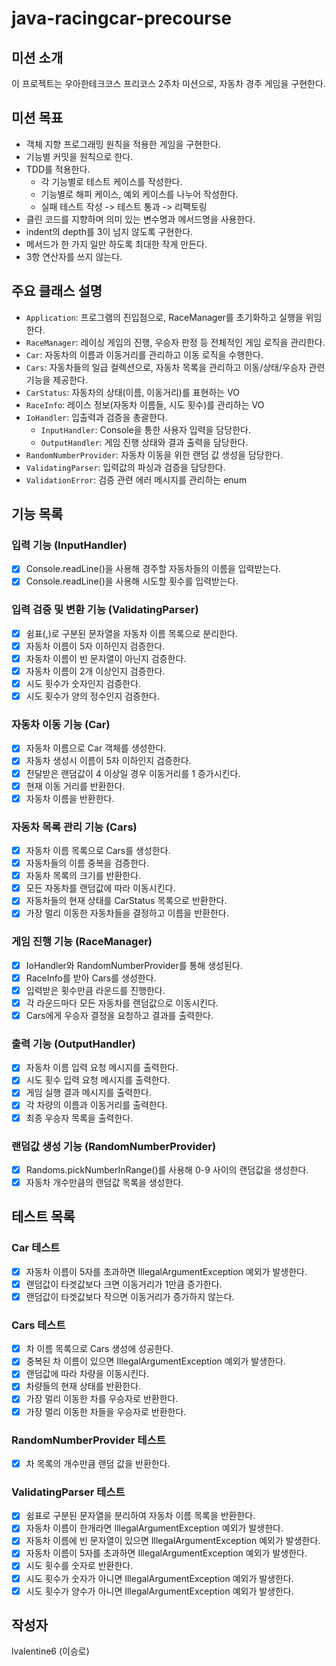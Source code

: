 # java-racingcar-precourse

## 미션 소개

이 프로젝트는 우아한테크코스 프리코스 2주차 미션으로, 자동차 경주 게임을 구현한다.

## 미션 목표

- 객체 지향 프로그래밍 원칙을 적용한 게임을 구현한다.
- 기능별 커밋을 원칙으로 한다.
- TDD를 적용한다.
    - 각 기능별로 테스트 케이스를 작성한다.
    - 기능별로 해피 케이스, 예외 케이스를 나누어 작성한다.
    - 실패 테스트 작성 -> 테스트 통과 -> 리팩토링
- 클린 코드를 지향하며 의미 있는 변수명과 메서드명을 사용한다.
- indent의 depth를 3이 넘지 않도록 구현한다.
- 메서드가 한 가지 일만 하도록 최대한 작게 만든다.
- 3항 연산자를 쓰지 않는다.

## 주요 클래스 설명

- `Application`: 프로그램의 진입점으로, RaceManager를 초기화하고 실행을 위임한다.
- `RaceManager`: 레이싱 게임의 진행, 우승자 판정 등 전체적인 게임 로직을 관리한다.
- `Car`: 자동차의 이름과 이동거리를 관리하고 이동 로직을 수행한다.
- `Cars`: 자동차들의 일급 컬렉션으로, 자동차 목록을 관리하고 이동/상태/우승자 관련 기능을 제공한다.
- `CarStatus`: 자동차의 상태(이름, 이동거리)를 표현하는 VO
- `RaceInfo`: 레이스 정보(자동차 이름들, 시도 횟수)를 관리하는 VO
- `IoHandler`: 입출력과 검증을 총괄한다.
   - `InputHandler`: Console을 통한 사용자 입력을 담당한다.
   - `OutputHandler`: 게임 진행 상태와 결과 출력을 담당한다.
- `RandomNumberProvider`: 자동차 이동을 위한 랜덤 값 생성을 담당한다.
- `ValidatingParser`: 입력값의 파싱과 검증을 담당한다.
- `ValidationError`: 검증 관련 에러 메시지를 관리하는 enum

## 기능 목록

### 입력 기능 (InputHandler)
- [x] Console.readLine()을 사용해 경주할 자동차들의 이름을 입력받는다.
- [x] Console.readLine()을 사용해 시도할 횟수를 입력받는다.

### 입력 검증 및 변환 기능 (ValidatingParser)
- [x] 쉼표(,)로 구분된 문자열을 자동차 이름 목록으로 분리한다.
- [x] 자동차 이름이 5자 이하인지 검증한다.
- [x] 자동차 이름이 빈 문자열이 아닌지 검증한다.
- [x] 자동차 이름이 2개 이상인지 검증한다.
- [x] 시도 횟수가 숫자인지 검증한다.
- [x] 시도 횟수가 양의 정수인지 검증한다.

### 자동차 이동 기능 (Car)
- [x] 자동차 이름으로 Car 객체를 생성한다.
- [x] 자동차 생성시 이름이 5자 이하인지 검증한다.
- [x] 전달받은 랜덤값이 4 이상일 경우 이동거리를 1 증가시킨다.
- [x] 현재 이동 거리를 반환한다.
- [x] 자동차 이름을 반환한다.

### 자동차 목록 관리 기능 (Cars)
- [x] 자동차 이름 목록으로 Cars를 생성한다.
- [x] 자동차들의 이름 중복을 검증한다.
- [x] 자동차 목록의 크기를 반환한다.
- [x] 모든 자동차를 랜덤값에 따라 이동시킨다.
- [x] 자동차들의 현재 상태를 CarStatus 목록으로 반환한다.
- [x] 가장 멀리 이동한 자동차들을 결정하고 이름을 반환한다.

### 게임 진행 기능 (RaceManager)
- [x] IoHandler와 RandomNumberProvider를 통해 생성된다.
- [x] RaceInfo를 받아 Cars를 생성한다.
- [x] 입력받은 횟수만큼 라운드를 진행한다.
- [x] 각 라운드마다 모든 자동차를 랜덤값으로 이동시킨다.
- [x] Cars에게 우승자 결정을 요청하고 결과를 출력한다.

### 출력 기능 (OutputHandler)
- [x] 자동차 이름 입력 요청 메시지를 출력한다.
- [x] 시도 횟수 입력 요청 메시지를 출력한다.
- [x] 게임 실행 결과 메시지를 출력한다.
- [x] 각 차량의 이름과 이동거리를 출력한다.
- [x] 최종 우승자 목록을 출력한다.

### 랜덤값 생성 기능 (RandomNumberProvider)
- [x] Randoms.pickNumberInRange()를 사용해 0-9 사이의 랜덤값을 생성한다.
- [x] 자동차 개수만큼의 랜덤값 목록을 생성한다.

## 테스트 목록

### Car 테스트
- [x] 자동차 이름이 5자를 초과하면 IllegalArgumentException 예외가 발생한다.
- [x] 랜덤값이 타겟값보다 크면 이동거리가 1만큼 증가한다.
- [x] 랜덤값이 타겟값보다 작으면 이동거리가 증가하지 않는다.

### Cars 테스트
- [x] 차 이름 목록으로 Cars 생성에 성공한다.
- [x] 중복된 차 이름이 있으면 IllegalArgumentException 예외가 발생한다.
- [x] 랜덤값에 따라 차량을 이동시킨다.
- [x] 차량들의 현재 상태를 반환한다.
- [x] 가장 멀리 이동한 차를 우승자로 반환한다.
- [x] 가장 멀리 이동한 차들을 우승자로 반환한다.

### RandomNumberProvider 테스트
- [x] 차 목록의 개수만큼 랜덤 값을 반환한다.

### ValidatingParser 테스트
- [x] 쉼표로 구분된 문자열을 분리하여 자동차 이름 목록을 반환한다.
- [x] 자동차 이름이 한개라면 IllegalArgumentException 예외가 발생한다.
- [x] 자동차 이름에 빈 문자열이 있으면 IllegalArgumentException 예외가 발생한다.
- [x] 자동차 이름이 5자를 초과하면 IllegalArgumentException 예외가 발생한다.
- [x] 시도 횟수를 숫자로 반환한다.
- [x] 시도 횟수가 숫자가 아니면 IllegalArgumentException 예외가 발생한다.
- [x] 시도 횟수가 양수가 아니면 IllegalArgumentException 예외가 발생한다.

## 작성자

lvalentine6 (이승로)